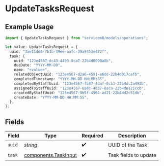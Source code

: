 # UpdateTasksRequest

## Example Usage

```typescript
import { UpdateTasksRequest } from "servicem8/models/operations";

let value: UpdateTasksRequest = {
  uuid: "3ae11dd4-7b1b-49ee-aafc-39a9453e472f",
  task: {
    uuid: "123e4567-dc43-4493-9ca7-22b4d0090a8b",
    dueDate: "YYYY-MM-DD",
    name: "<value>",
    relatedObjectUuid: "123e4567-d2a6-4591-a6dd-22b4d017cefb",
    completedTimestamp: "YYYY-MM-DD HH:MM:SS",
    completedByStaffUuid: "123e4567-fb87-4daf-8cb3-22b4dc2a492b",
    assignedToStaffUuid: "123e4567-698c-4d37-8aca-22b4dea21ccb",
    createdByStaffUuid: "123e4567-9b5f-4964-ad21-22b4dd2c51db",
    createDate: "YYYY-MM-DD HH:MM:SS",
  },
};
```

## Fields

| Field                                                        | Type                                                         | Required                                                     | Description                                                  |
| ------------------------------------------------------------ | ------------------------------------------------------------ | ------------------------------------------------------------ | ------------------------------------------------------------ |
| `uuid`                                                       | *string*                                                     | :heavy_check_mark:                                           | UUID of the Task                                             |
| `task`                                                       | [components.TaskInput](../../models/components/taskinput.md) | :heavy_check_mark:                                           | Task fields to update                                        |
